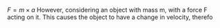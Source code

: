 
$F = m \times a$
However, considering an object with mass m, with a force F acting on it. This causes the object to have a change in velocity, therefo